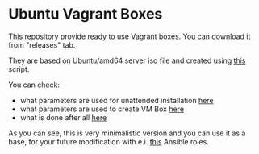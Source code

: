 Ubuntu Vagrant Boxes
====================

This repository provide ready to use Vagrant boxes. You can download it from "releases" tab.

They are based on Ubuntu/amd64 server iso file and created using [this](https://github.com/kraksoft/vagrant-box/blob/master/build-ubuntu.sh) script.

You can check:
- what parameters are used for unattended installation [here](https://github.com/kraksoft/vagrant-box/blob/master/ubuntu/preseed.cfg)
- what parameters are used to create VM Box [here](https://github.com/kraksoft/vagrant-box/blob/master/build.sh#L196)
- what is done after all [here](https://github.com/kraksoft/vagrant-box/blob/master/late_command.sh)

As you can see, this is very minimalistic version and you can use it as a base, for your future modification with e.i. [this](https://github.com/kraksoft/ansible-roles) Ansible roles.
